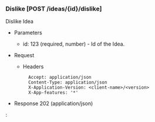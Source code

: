 ### Dislike [POST /ideas/{id}/dislike]

Dislike Idea

+ Parameters
    + id: 123 (required, number) - Id of the Idea.

+ Request
    + Headers

            Accept: application/json
            Content-Type: application/json
            X-Application-Version: <client-name>/<version>
            X-App-features: '*'

+ Response 202 (application/json)

:[](../error_responses.md)
